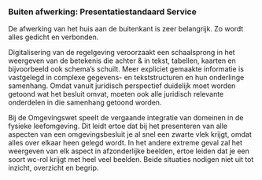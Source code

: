 ### Buiten afwerking: Presentatiestandaard Service 

De afwerking van het huis aan de buitenkant is zeer belangrijk. Zo wordt alles
gedicht en verbonden.

Digitalisering van de regelgeving veroorzaakt een schaalsprong in het weergeven
van de betekenis die achter & in tekst, tabellen, kaarten en bijvoorbeeld ook
schema’s schuilt. Meer expliciet gemaakte informatie is vastgelegd in complexe
gegevens- en tekststructuren en hun onderlinge samenhang. Omdat vanuit juridisch
perspectief duidelijk moet worden getoond wat het besluit omvat, moeten ook alle
juridisch relevante onderdelen in die samenhang getoond worden.

Bij de Omgevingswet speelt de vergaande integratie van domeinen in de fysieke
leefomgeving. Dit leidt ertoe dat bij het presenteren van alle aspecten van een
omgevingsbesluit je al snel een zwarte vlek krijgt, omdat alles over elkaar heen
gelegd wordt. In het andere extreme geval zal het weergeven van elk aspect in
afzonderlijke beelden, ertoe leiden dat je een soort wc-rol krijgt met heel veel
beelden. Beide situaties nodigen niet uit tot inzicht, overzicht en begrip.
